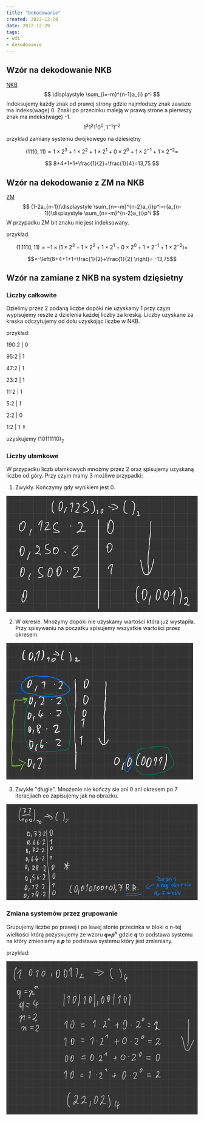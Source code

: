 ```yaml
---
title: "Dekodowanie"
created: 2022-12-28
date: 2022-12-29
tags:
- wdi
- dekodowanie
---
```


## Wzór na dekodowanie NKB
[NKB](I%20semestr/Wdi/Zagadnienia/NKB.md)
$$
\displaystyle \sum_{i=-m}^{n-1}a_{i} p^i
$$
Indeksujemy każdy znak od prawej strony gdzie najmłodszy znak zawsze ma indeks(wage) 0.
Znaki po przecinku maleją w prawą strone a pierwszy znak ma indeks(wage) -1.
$$
1^3 1^2 1^1 0^0 ,1^{-1} 1^{-2}
$$

przykład zamiany systemu dwójkowego na dziesiętny

$$
(1110,11)=1\times2^3+1\times2^2+1\times2^1+0\times2^0+1\times2^{-1}+1\times2^{-2}=
$$

$$
8+4+1+1+\frac{1}{2}+\frac{1}{4}=13,75
$$

## Wzór na dekodowanie z ZM na NKB
[ZM](I%20semestr/Wdi/Zagadnienia/ZM.md)
$$
(1-2a_{n-1})\displaystyle \sum_{n=-m}^{n-2}a_{i}p^i=r(a_{n-1})\displaystyle \sum_{n=-m}^{n-2}a_{i}p^i
$$
W przypadku ZM bit znaku nie jest indeksowany.

przykład:

$$ 
(1.1110,11)=-1\times(1\times2^3+1\times2^2+1\times2^1+0\times2^0+1\times2^{-1}+1\times2^{-2})=
$$

$$=-\left(8+4+1+1+\frac{1}{2}+\frac{1}{2} \right)= -13,75$$
## Wzór na zamiane z NKB na system dzięsietny

### Liczby całkowite
Dzielimy przez 2 podaną liczbe dopóki nie uzyskamy 1 przy czym wypisujemy reszte z dzielenia każdej liczby za kreską. Liczby uzyskane za kreska odczytujemy od dołu uzyskójąc liczbe w NKB.

przykład:

190:2 | 0

95:2   | 1

47:2   | 1

23:2   | 1

11:2   | 1

5:2     | 1

2:2     | 0

1:2     | 1  ⇑

uzyskujemy (10111110)<sub>2</sub>

### Liczby ułamkowe
W przypadku liczb ułamkowych mnożmy przez 2 oraz spisujemy uzyskaną liczbe od góry. Przy czym mamy 3 możliwe przypadki:

1. Zwykły. Kończymy gdy wynikiem jest 0.

![](Pasted%20image%2020221227203907.png)

2. W okresie. Mnozymy dopóki nie uzyskamy wartości która już wystapiła. Przy spisywaniu na poczatku spisujemy wszystkie wartości przez okresem.

![](Pasted%20image%2020221227203332.png)


3. Zwykłe "długie". Mnożenie nie kończy sie ani 0 ani okresem po 7 iteracjiach co zapisujemy jak na obrazku.

![](Pasted%20image%2020221227204246.png)

### Zmiana systemów przez grupowanie 
Grupujemy liczbe po prawej i po lewej stonie przecinka w bloki o n-tej wielkości którą pozyskujemy ze wzoru ***q=p<sup>n</sup>*** gdzie ***q*** to podstawa systemu na który zmieniamy a ***p*** to podstawa systemu który jest zmieniany.

przykład:

![](Pasted%20image%2020221227223830.png)










